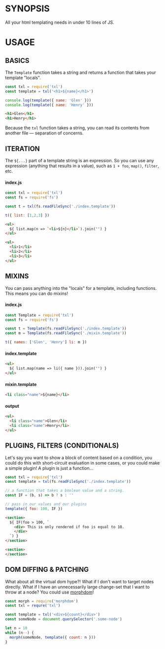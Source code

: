 # SYNOPSIS
All your html templating needs in under 10 lines of JS.

# USAGE

## BASICS
The `Template` function takes a string and returns a function that takes your
template "locals".

```js
const txl = require('txl')
const template = txl('<h1>${name}</h1>')

console.log(template({ name: 'Glen' }))
console.log(template({ name: 'Henry' }))
```

```html
<h1>Glen</h1>
<h1>Henry</h1>
```

Because the `txl` function takes a string, you can read its contents from
another file — separation of concerns.

## ITERATION
The `${...}` part of a template string is an expression. So you can use any
expression (anything that results in a value), such as `1 + foo`, `map()`,
`filter`, etc.

#### index.js
```js
const txl = require('txl')
const fs = require('fs')

const t = txl(fs.readFileSync('./index.template'))

t({ list: [1,2,3] })
```

```html
<ul>
  ${ list.map(n => `<li>${n}</li>`).join('') }
</ul>
```

```html
<ul>
  <li>1</li>
  <li>2</li>
  <li>3</li>
</ul>
```

## MIXINS
You can pass anything into the "locals" for a template, including functions.
This means you can do mixins!

#### index.js

```js
const Template = require('txl')
const fs = require('fs')

const t = Template(fs.readFileSync('./index.template'))
const m = Template(fs.readFileSync('./mixin.template'))

t({ names: ['Glen', 'Henry'] li: m })
```

#### index.template

```html
<ul>
  ${ list.map(name => li({ name })).join('') }
</ul>
```

#### mixin.template

```html
<li class="name">${name}</li>
```

#### output
```html
<ul>
  <li class="name">Glen</li>
  <li class="name">Henry</li>
</ul>
```

## PLUGINS, FILTERS (CONDITIONALS)
Let's say you want to show a block of content based on a condition, you could
do this with short-circuit evaluation in some cases, or you could make a simple
plugin! A plugin is just a function...

```js
const txl = require('txl')
const template = txl(fs.readFileSync('./index.template'))

// a function that takes a boolean value and a string.
const IF = (b, s) => b ? s : ''

// pass in our values and our plugins
template({ foo: 100, IF })
```

```html
<section>
  ${ IF(foo > 100, `
    <div> This is only rendered if foo is equal to 10.
    </div>
  `) }
</section>
```

```html
<section>
</section>
```

## DOM DIFFING & PATCHING
What about all the virtual dom hype?! What if I don't want to target nodes
directly. What if I have an unnecessarily large change-set that I want to
throw at a node? You could use [morphdom][1]!

```js
const morph = require('morphdom')
const txl = requre('txl')

const template = txl('<div>${count}</div>')
const someNode = document.querySelector('.some-node')

let n = 10
while (n--) {
  morph(someNode, template({ count: n }))
}
```

[1]:https://github.com/patrick-steele-idem/morphdom
